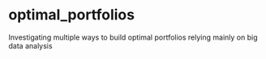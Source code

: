 # optimal_portfolios
Investigating multiple ways to build optimal portfolios relying mainly on big data analysis
